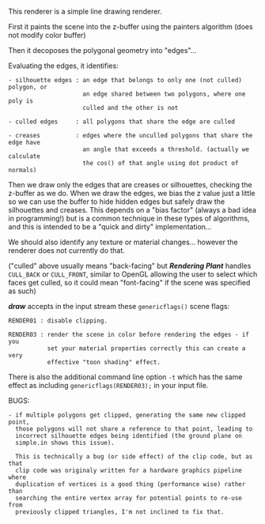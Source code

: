 

This renderer is a simple line drawing renderer. 

First it paints the scene into the z-buffer using the painters algorithm (does
not modify color buffer)

Then it decoposes the polygonal geometry into "edges"...

Evaluating the edges, it identifies:

    - silhouette edges : an edge that belongs to only one (not culled) polygon, or
                         an edge shared between two polygons, where one poly is
                         culled and the other is not

    - culled edges     : all polygons that share the edge are culled

    - creases          : edges where the unculled polygons that share the edge have 
                         an angle that exceeds a threshold. (actually we calculate
                         the cos() of that angle using dot product of normals)

Then we draw only the edges that are creases or silhouettes, checking the z-buffer
as we do. When we draw the edges, we bias the z value just a little so we can use
the buffer to hide hidden edges but safely draw the silhouettes and creases. This
depends on a "bias factor" (always a bad idea in programming!) but is a common
technique in these types of algorithms, and this is intended to be a "quick and dirty"
implementation...

We should also identify any texture or material changes... however the renderer
does not currently do that.

("culled" above usually means "back-facing" but **_Rendering Plant_** handles
`CULL_BACK` or `CULL_FRONT`, similar to OpenGL allowing the user to select which
faces get culled, so it could mean "font-facing" if the scene was specified as such)

**_draw_** accepts in the input stream these `genericflags()` scene flags:

    RENDER01 : disable clipping.

    RENDER03 : render the scene in color before rendering the edges - if you
               set your material properties correctly this can create a very
               effective "toon shading" effect.

There is also the additional command line option `-t` which has the same effect
as including `genericflags(RENDER03);` in your input file. 

BUGS:

    - if multiple polygons get clipped, generating the same new clipped point,
      those polygons will not share a reference to that point, leading to
      incorrect silhouette edges being identified (the ground plane on 
      simple.in shows this issue).

      This is technically a bug (or side effect) of the clip code, but as that
      clip code was originaly written for a hardware graphics pipeline where 
      duplication of vertices is a good thing (performance wise) rather than
      searching the entire vertex array for potential points to re-use from 
      previously clipped triangles, I'm not inclined to fix that.


